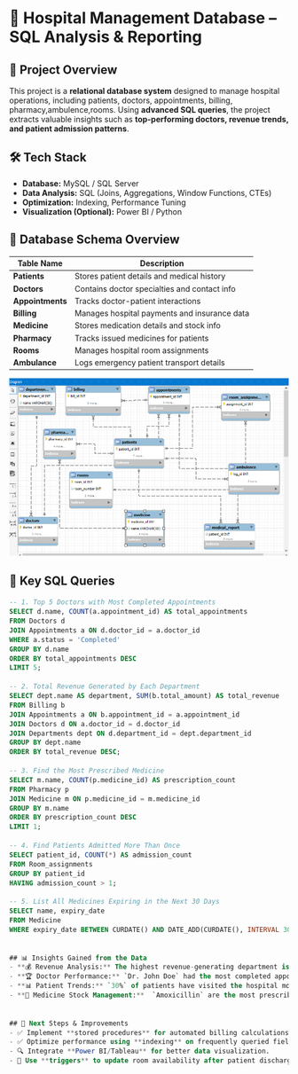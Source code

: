 # 🏥 Hospital Management Database – SQL Analysis & Reporting

## 🚀 Project Overview

This project is a **relational database system** designed to manage hospital operations, including patients, doctors, appointments, billing, pharmacy,ambulence,rooms. Using **advanced SQL queries**, the project extracts valuable insights such as **top-performing doctors, revenue trends, and patient admission patterns**.

## 🛠 Tech Stack  
- **Database:** MySQL / SQL Server  
- **Data Analysis:** SQL (Joins, Aggregations, Window Functions, CTEs)  
- **Optimization:** Indexing, Performance Tuning  
- **Visualization (Optional):** Power BI / Python  

## 📂 Database Schema Overview

| Table Name       | Description |
|------------------|-------------|
| **Patients**     | Stores patient details and medical history |
| **Doctors**      | Contains doctor specialties and contact info |
| **Appointments** | Tracks doctor-patient interactions |
| **Billing**      | Manages hospital payments and insurance data |
| **Medicine**     | Stores medication details and stock info |
| **Pharmacy**     | Tracks issued medicines for patients |
| **Rooms**        | Manages hospital room assignments |
| **Ambulance**    | Logs emergency patient transport details |

![ER Diagram](https://github.com/Khushali77-MD/Hospital-Management-sql/blob/main/ER%20-%20DIAGRAM.png)


## 🔑 Key SQL Queries

```sql
-- 1. Top 5 Doctors with Most Completed Appointments
SELECT d.name, COUNT(a.appointment_id) AS total_appointments
FROM Doctors d
JOIN Appointments a ON d.doctor_id = a.doctor_id
WHERE a.status = 'Completed'
GROUP BY d.name
ORDER BY total_appointments DESC
LIMIT 5;

-- 2. Total Revenue Generated by Each Department
SELECT dept.name AS department, SUM(b.total_amount) AS total_revenue
FROM Billing b
JOIN Appointments a ON b.appointment_id = a.appointment_id
JOIN Doctors d ON a.doctor_id = d.doctor_id
JOIN Departments dept ON d.department_id = dept.department_id
GROUP BY dept.name
ORDER BY total_revenue DESC;

-- 3. Find the Most Prescribed Medicine
SELECT m.name, COUNT(p.medicine_id) AS prescription_count
FROM Pharmacy p
JOIN Medicine m ON p.medicine_id = m.medicine_id
GROUP BY m.name
ORDER BY prescription_count DESC
LIMIT 1;

-- 4. Find Patients Admitted More Than Once
SELECT patient_id, COUNT(*) AS admission_count
FROM Room_assignments
GROUP BY patient_id
HAVING admission_count > 1;

-- 5. List All Medicines Expiring in the Next 30 Days
SELECT name, expiry_date 
FROM Medicine
WHERE expiry_date BETWEEN CURDATE() AND DATE_ADD(CURDATE(), INTERVAL 30 DAY);


## 📊 Insights Gained from the Data
- **💰 Revenue Analysis:** The highest revenue-generating department is **Cardiology**, followed by **Orthopedics**.
- **🏆 Doctor Performance:** `Dr. John Doe` had the most completed appointments in the last 6 months.
- **📊 Patient Trends:** `30%` of patients have visited the hospital more than once in the last year.
- **💊 Medicine Stock Management:**  `Amoxicillin` are the most prescribed medicines, and stock levels need regular updates.


## 🚀 Next Steps & Improvements
- ✅ Implement **stored procedures** for automated billing calculations.  
- ✅ Optimize performance using **indexing** on frequently queried fields.  
- 🔍 Integrate **Power BI/Tableau** for better data visualization.  
- 🏥 Use **triggers** to update room availability after patient discharge.  
